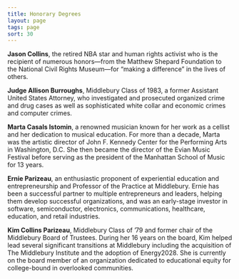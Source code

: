 ```yaml
---
title: Honorary Degrees
layout: page
tags: page
sort: 30
---
```


**Jason Collins**, the retired NBA star and human rights activist who is the recipient of numerous honors—from the Matthew Shepard Foundation to the National Civil Rights Museum—for “making a difference” in the lives of others. 

**Judge Allison Burroughs**, Middlebury Class of 1983, a former Assistant United States Attorney, who investigated and prosecuted organized crime and drug cases as well as sophisticated white collar and economic crimes and computer crimes.

**Marta Casals Istomin**, a renowned musician known for her work as a cellist and her dedication to musical education. For more than a decade, Marta was the artistic director of John F. Kennedy Center for the Performing Arts in Washington, D.C. She then became the director of the Evian Music Festival before serving as the president of the Manhattan School of Music for 13 years. 

**Ernie Parizeau**, an enthusiastic proponent of experiential education and entrepreneurship and Professor of the Practice at Middlebury. Ernie has been a successful partner to multiple entrepreneurs and leaders, helping them develop successful organizations, and was an early-stage investor in software, semiconductor, electronics, communications, healthcare, education, and retail industries. 

**Kim Collins Parizeau**, Middlebury Class of ’79 and former chair of the Middlebury Board of Trustees. During her 16 years on the board, Kim helped lead several significant transitions at Middlebury including the acquisition of The Middlebury Institute and the adoption of Energy2028. She is currently on the board member of an organization dedicated to educational equity for college-bound in overlooked communities.  
